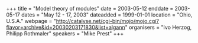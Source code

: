 +++
title = "Model theory of modules"
date = 2003-05-12
enddate = 2003-05-17
dates = "May 12 - 17, 2003"
dateadded = 1999-01-01
location = "Ohio, U.S.A."
webpage = "http://catalyse.net/cgi-bin/mojo/mojo.cgi?flavor=archive&id=20030203171830&list=algann"
organisers = "Ivo Herzog, Philipp Rothmaler"
speakers = "Mike Prest"
+++
